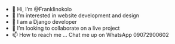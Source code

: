 - 👋 Hi, I’m @Franklinokolo
- 👀 I’m interested in website development and design
- 🌱 I am a Django developer 
- 💞️ I’m looking to collaborate on a live project
- 📫 How to reach me ... Chat me up on WhatsApp 09072900602

<!---
Franklinokolo/Franklinokolo is a ✨ special ✨ repository because its `README.md` (this file) appears on your GitHub profile.
You can click the Preview link to take a look at your changes.
--->

